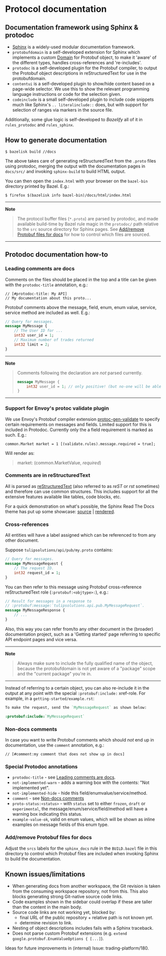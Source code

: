 # Protocol documentation


## Documentation framework using Sphinx & protodoc

* [Sphinx][sphinx-website] is a widely-used modular documentation framework.
* `protobufdomain` is a self-developed extension for Sphinx which implements a
  custom [Domain][sphinx-domains] for Protobuf object, to make it 'aware'
  of the different types, handles cross-references and 're-includes'.
* `protodoc` is a self-developed plugin for the Protobuf compiler, to output the
  Protobuf object descriptions in reStructuredText for use in the protobufdomain.
* `contentui` is a self-developed plugin to show/hide content based on a
  page-wide selector. We use this to show the relevant programming language
  instructions or code for the selection given.
* `codeinclude` is a small self-developed plugin to include code snippets much
  like Sphinx's `.. literalinclude::` does, but with support for selection of
  ranges via markers in the source file.

Additionally, some glue logic is self-developed to *Bazelify* all of it in
`rules_protodoc` and `rules_sphinx`.

[sphinx-website]: https://www.sphinx-doc.org/
[sphinx-domains]: https://www.sphinx-doc.org/en/1.8/usage/restructuredtext/domains.html


## How to generate documentation

    $ bazelisk build //docs

The above takes care of generating reStructuredText from the `.proto` files
using protodoc, merging the output with the documentation pages in `docs/src/`
and invoking `sphinx-build` to build HTML output.

You can then open the `index.html` with your browser on the `bazel-bin`
directory printed by Bazel. E.g.:

    $ firefox $(bazelisk info bazel-bin)/docs/html/index.html

---
**Note**

> The protocol buffer files (`*.proto`) are parsed by protodoc, and made
available build-time by Bazel rule magic in the `protodoc/` path
relative to the `src` source directory for Sphinx pages. See
[Add/remove Protobuf files for docs](#addremove-protobuf-files-for-docs) for
how to control which files are sourced.

---

## Protodoc documentation how-to


### Leading comments are docs

Comments on the files should be placed in the top and a title can be given with
the `protodoc-title` annotation, e.g.:

    // [#protodoc-title: My API]
    // My documentation about this proto...

Protobuf comments above the message, field, enum, enum value, service, service
method are included as well. E.g.:

```proto
// Query for messages.
message MyMessage {
    // The User ID for ...
    int32 user_id = 1;
    // Maximum number of trades returned
    int32 limit = 2;
}
```

---
**Note**

> Comments following the declaration are *not* parsed currently.
>
> ```proto
> message MyMessage {
>     int32 user_id = 1; // only positive! (but no-one will be able to read this...)
> }
> ```

---

### Support for Envoy's protoc validate plugin

We use Envoy's Protobuf compiler extension [protoc-gen-validate][pgv] to specify
certain requirements on messages and fields. Limited support for this is
included in Protodoc. Currently only the a field requirement is marked as such.
E.g.:

    common.Market market = 1 [(validate.rules).message.required = true];

Will render as:

> market:  (common.MarketValue, *required*)

[pgv]: https://github.com/envoyproxy/protoc-gen-validate


### Comments are in reStructuredText

All is parsed as [reStructuredText][rst] (also referred to as *reST* or *rst*
sometimes) and therefore can use common structures. This includes support for
all the extensive features available like tables, code blocks, etc.

For a quick demonstration on what's possible, the Sphinx Read The Docs theme
has put up some showcase: [source][rtd-theme-showcase-source] |
[rendered][rtd-theme-showcase-rendered].

[rst]: http://docutils.sourceforge.net/rst.html
[rtd-theme-showcase-source]: https://raw.githubusercontent.com/rtfd/sphinx_rtd_theme/master/docs/demo/demo.rst
[rtd-theme-showcase-rendered]: https://sphinx-rtd-theme.readthedocs.io/en/latest/demo/demo.html


### Cross-references

All entities will have a label assigned which can be referenced to from any
other document.

Suppose `tulipsolutions/api/pub/my.proto` contains:

```proto
// Query for messages.
message MyMessageRequest {
    // The request ID.
    int32 request_id = 1;
}
```

You can then refer to this message using Protobuf cross-reference
reStructuredText role (`:protobuf:<objtype>:`), e.g.:

```proto
// Result for messages in a response to
// :protobuf:message:`tulipsolutions.api.pub.MyMessageRequest`.
message MyMessageResponse {
    // ...
}
```

Also, this way you can refer from/to any other document in the (broader)
documentation project, such as a 'Getting started' page referring to specific
API endpoint pages and vice versa.

---
**Note**

> Always make sure to include the fully qualified name of the object, because the
protobufdomain is not yet aware of a "package" scope and the "current package"
you're in.

---

Instead of referring to a certain object, you can also re-include it in the
output at any point with the special `:protobuf:include:` xref-role. For
example, in a `getting-started/example.rst`:

```rest
To make the request, send the `MyMessageRequest` as shown below:

:protobuf:include:`MyMessageRequest`
```


### Non-docs comments

In case you want to write Protobuf comments which should *not* end up in
documentation, use the `comment` annotation, e.g.:

    // [#comment:my comment that does not show up in docs]


### Special Protodoc annotations

* `protodoc-title` - see
  [Leading comments are docs](#leading-comments-are-docs).
* `not-implemented-warn` - adds a warning box with the contents: "Not
  implemented yet".
* `not-implemented-hide` - hide this field/enumvalue/service/method.
* `comment` - see [Non-docs comments](#non-docs-comments)
* `proto-status:<status>` - with `status` set to either `frozen`, `draft` or
  `experimental`, the message/enum/service/field/method will have a warning box
  indicating this status.
* `example-value-ok`, valid on enum values, which will be shown as inline
  examples on message fields of this enum type.


### Add/remove Protobuf files for docs

Adjust the `srcs` labels for the `sphinx_docs` rule in the `BUILD.bazel` file in
this directory to control which Protobuf files are included when invoking Sphinx
to build the documentation.


## Known issues/limitations

* When generating docs from another workspace, the Git revision is taken from
  the consuming workspace repository, not from this. This also blocks generating
  strong Git-native source code links.
* Code examples shown in the sidebar could overlap if these are taller than the
  content in the main body.
* Source code links are not working yet, blocked by:
  * final URL of the public repository + relative path is not known yet.
  * determine revision to link.
* Nesting of object descriptions includes fails with a Sphinx traceback.
* Does not parse custom Protobuf extensions (e.g.
  `extend google.protobuf.EnumValueOptions { [...]`).

Ideas for future improvements in (internal) Issue: trading-platform/180.
